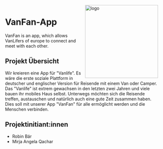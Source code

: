 <img align="right" width="240" height="240" href="/" src="https://github.com/VanFan-App/VanFan-Frontend/blob/main/doc/images/icon.png" alt="logo">

# VanFan-App
VanFan is an app, which allows VanLifers of europe to connect and meet with each other.

## Projekt Übersicht
Wir kreieren eine App für "Vanlife". Es wäre die erste soziale Plattform in deutscher und englischer Version für Reisende mit einem Van oder Camper. Das "Vanlife" ist extrem gewachsen in den letzten zwei Jahren und viele bauen ihr mobiles Haus selbst. Unterwegs möchten sich die Reisende treffen, austauschen und natürlich auch eine gute Zeit zusammen haben. Dies soll mit unserer App "VanFan" für alle ermöglicht werden und die Menschen verbinden.

## Projektinitiant:innen
- Robin Bär
- Mirja Angela Qachar
